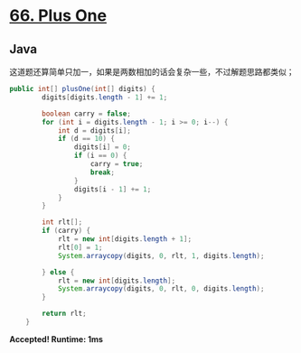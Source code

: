 # [66. Plus One](https://leetcode.com/problems/plus-one/)

## Java

这道题还算简单只加一，如果是两数相加的话会复杂一些，不过解题思路都类似；

```java
public int[] plusOne(int[] digits) {
        digits[digits.length - 1] += 1;

        boolean carry = false;
        for (int i = digits.length - 1; i >= 0; i--) {
            int d = digits[i];
            if (d == 10) {
                digits[i] = 0;
                if (i == 0) {
                    carry = true;
                    break;
                }
                digits[i - 1] += 1;
            }
        }

        int rlt[];
        if (carry) {
            rlt = new int[digits.length + 1];
            rlt[0] = 1;
            System.arraycopy(digits, 0, rlt, 1, digits.length);

        } else {
            rlt = new int[digits.length];
            System.arraycopy(digits, 0, rlt, 0, digits.length);
        }

        return rlt;
    }
```

**Accepted! Runtime: 1ms**
